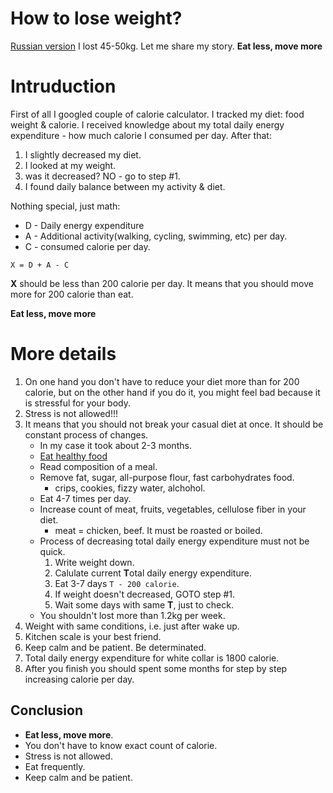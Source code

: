 # How to lose weight?
[Russian version](how-to-lose-weight.md)
I lost 45-50kg. Let me share my story. **Eat less, move more** 

# Intruduction

First of all I googled couple of calorie calculator. I tracked my diet: food weight & calorie. I received knowledge about my total daily energy expenditure - how much calorie I consumed per day. After that:
1. I slightly decreased my diet. 
2. I looked at my weight. 
3. was it decreased? NO - go to step #1.
4. I found daily balance between my activity & diet.

Nothing special, just math:
* D - Daily energy expenditure
* A - Additional activity(walking, cycling, swimming, etc) per day.
* C - consumed calorie per day.

```
X = D + A - C
```

**Х** should be less than 200 calorie per day. It means that you should move more for 200 calorie than eat. 

**Eat less, move more** 

# More details

1. On one hand you don't have to reduce your diet more than for 200 calorie, but on the other hand if you do it, you might feel bad because it is stressful for your body.
2. Stress is not allowed!!!
3. It means that you should not break your casual diet at once. It should be constant process of changes.
    * In my case it took about 2-3 months.
    * [Eat healthy food](http://sportwiki.to/%D0%A0%D0%B0%D1%86%D0%B8%D0%BE%D0%BD%D0%B0%D0%BB%D1%8C%D0%BD%D0%BE%D0%B5_%D0%BF%D0%B8%D1%82%D0%B0%D0%BD%D0%B8%D0%B5)
    * Read composition of a meal.
    * Remove fat, sugar, all-purpose flour, fast carbohydrates food.
        * crips, cookies, fizzy water, alchohol.
    * Eat 4-7 times per day.
    * Increase count of meat, fruits, vegetables, cellulose fiber in your diet.
        * meat = chicken, beef. It must be roasted or boiled.
    * Process of decreasing total daily energy expenditure must not be quick.
        1. Write weight down.
        2. Calulate current **T**otal daily energy expenditure.
        3. Eat 3-7 days `T - 200 calorie`.
        4. If weight doesn't decreased, GOTO step #1.
        5. Wait some days with same **T**, just to check.
    * You shouldn't lost more than 1.2kg per week.
4. Weight with same conditions, i.e. just after wake up.
5. Kitchen scale is your best friend.
6. Keep calm and be patient. Be determinated.
7. Total daily energy expenditure for white collar is 1800 calorie.
8. After you finish you should spent some months for step by step increasing calorie per day.

## Conclusion

* **Eat less, move more**.
* You don't have to know exact count of calorie. 
* Stress is not allowed.
* Eat frequently.
* Keep calm and be patient.

